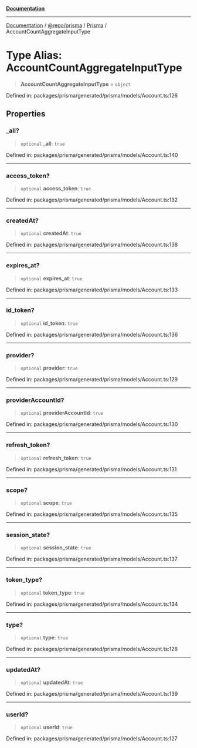 [**Documentation**](../../../../../README.md)

***

[Documentation](../../../../../README.md) / [@repo/prisma](../../../README.md) / [Prisma](../README.md) / AccountCountAggregateInputType

# Type Alias: AccountCountAggregateInputType

> **AccountCountAggregateInputType** = `object`

Defined in: packages/prisma/generated/prisma/models/Account.ts:126

## Properties

### \_all?

> `optional` **\_all**: `true`

Defined in: packages/prisma/generated/prisma/models/Account.ts:140

***

### access\_token?

> `optional` **access\_token**: `true`

Defined in: packages/prisma/generated/prisma/models/Account.ts:132

***

### createdAt?

> `optional` **createdAt**: `true`

Defined in: packages/prisma/generated/prisma/models/Account.ts:138

***

### expires\_at?

> `optional` **expires\_at**: `true`

Defined in: packages/prisma/generated/prisma/models/Account.ts:133

***

### id\_token?

> `optional` **id\_token**: `true`

Defined in: packages/prisma/generated/prisma/models/Account.ts:136

***

### provider?

> `optional` **provider**: `true`

Defined in: packages/prisma/generated/prisma/models/Account.ts:129

***

### providerAccountId?

> `optional` **providerAccountId**: `true`

Defined in: packages/prisma/generated/prisma/models/Account.ts:130

***

### refresh\_token?

> `optional` **refresh\_token**: `true`

Defined in: packages/prisma/generated/prisma/models/Account.ts:131

***

### scope?

> `optional` **scope**: `true`

Defined in: packages/prisma/generated/prisma/models/Account.ts:135

***

### session\_state?

> `optional` **session\_state**: `true`

Defined in: packages/prisma/generated/prisma/models/Account.ts:137

***

### token\_type?

> `optional` **token\_type**: `true`

Defined in: packages/prisma/generated/prisma/models/Account.ts:134

***

### type?

> `optional` **type**: `true`

Defined in: packages/prisma/generated/prisma/models/Account.ts:128

***

### updatedAt?

> `optional` **updatedAt**: `true`

Defined in: packages/prisma/generated/prisma/models/Account.ts:139

***

### userId?

> `optional` **userId**: `true`

Defined in: packages/prisma/generated/prisma/models/Account.ts:127
